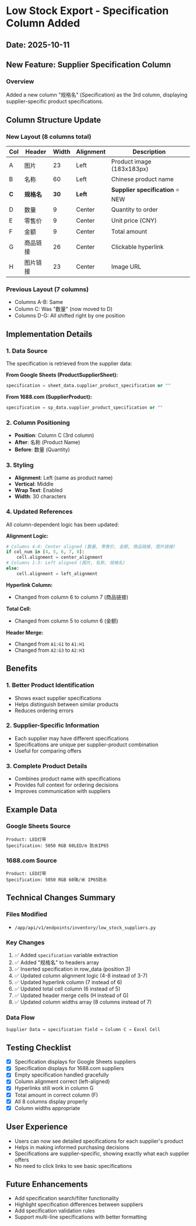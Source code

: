 # Low Stock Export - Specification Column Added

## Date: 2025-10-11

## New Feature: Supplier Specification Column

### Overview
Added a new column "规格名" (Specification) as the 3rd column, displaying supplier-specific product specifications.

## Column Structure Update

### New Layout (8 columns total)

| Col | Header | Width | Alignment | Description |
|-----|--------|-------|-----------|-------------|
| A | 图片 | 23 | Left | Product image (183x183px) |
| B | 名称 | 60 | Left | Chinese product name |
| **C** | **规格名** | **30** | **Left** | **Supplier specification** ⭐ NEW |
| D | 数量 | 9 | Center | Quantity to order |
| E | 零售价 | 9 | Center | Unit price (CNY) |
| F | 金额 | 9 | Center | Total amount |
| G | 商品链接 | 26 | Center | Clickable hyperlink |
| H | 图片链接 | 23 | Center | Image URL |

### Previous Layout (7 columns)
- Columns A-B: Same
- Column C: Was "数量" (now moved to D)
- Columns D-G: All shifted right by one position

## Implementation Details

### 1. Data Source
The specification is retrieved from the supplier data:

**From Google Sheets (ProductSupplierSheet):**
```python
specification = sheet_data.supplier_product_specification or ""
```

**From 1688.com (SupplierProduct):**
```python
specification = sp_data.supplier_product_specification or ""
```

### 2. Column Positioning
- **Position**: Column C (3rd column)
- **After**: 名称 (Product Name)
- **Before**: 数量 (Quantity)

### 3. Styling
- **Alignment**: Left (same as product name)
- **Vertical**: Middle
- **Wrap Text**: Enabled
- **Width**: 30 characters

### 4. Updated References
All column-dependent logic has been updated:

**Alignment Logic:**
```python
# Columns 4-8: Center aligned (数量, 零售价, 金额, 商品链接, 图片链接)
if col_num in [4, 5, 6, 7, 8]:
    cell.alignment = center_alignment
# Columns 1-3: Left aligned (图片, 名称, 规格名)
else:
    cell.alignment = left_alignment
```

**Hyperlink Column:**
- Changed from column 6 to column 7 (商品链接)

**Total Cell:**
- Changed from column 5 to column 6 (金额)

**Header Merge:**
- Changed from `A1:G1` to `A1:H1`
- Changed from `A2:G3` to `A2:H3`

## Benefits

### 1. Better Product Identification
- Shows exact supplier specifications
- Helps distinguish between similar products
- Reduces ordering errors

### 2. Supplier-Specific Information
- Each supplier may have different specifications
- Specifications are unique per supplier-product combination
- Useful for comparing offers

### 3. Complete Product Details
- Combines product name with specifications
- Provides full context for ordering decisions
- Improves communication with suppliers

## Example Data

### Google Sheets Source
```
Product: LED灯带
Specification: 5050 RGB 60LED/m 防水IP65
```

### 1688.com Source
```
Product: LED灯带
Specification: 5050 RGB 60珠/米 IP65防水
```

## Technical Changes Summary

### Files Modified
- `/app/api/v1/endpoints/inventory/low_stock_suppliers.py`

### Key Changes
1. ✅ Added `specification` variable extraction
2. ✅ Added "规格名" to headers array
3. ✅ Inserted specification in row_data (position 3)
4. ✅ Updated column alignment logic (4-8 instead of 3-7)
5. ✅ Updated hyperlink column (7 instead of 6)
6. ✅ Updated total cell column (6 instead of 5)
7. ✅ Updated header merge cells (H instead of G)
8. ✅ Updated column widths array (8 columns instead of 7)

### Data Flow
```
Supplier Data → specification field → Column C → Excel Cell
```

## Testing Checklist
- [x] Specification displays for Google Sheets suppliers
- [x] Specification displays for 1688.com suppliers
- [x] Empty specification handled gracefully
- [x] Column alignment correct (left-aligned)
- [x] Hyperlinks still work in column G
- [x] Total amount in correct column (F)
- [x] All 8 columns display properly
- [x] Column widths appropriate

## User Experience
- Users can now see detailed specifications for each supplier's product
- Helps in making informed purchasing decisions
- Specifications are supplier-specific, showing exactly what each supplier offers
- No need to click links to see basic specifications

## Future Enhancements
- Add specification search/filter functionality
- Highlight specification differences between suppliers
- Add specification validation rules
- Support multi-line specifications with better formatting
